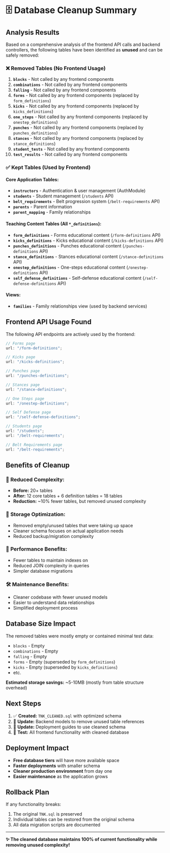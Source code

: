 # 🗄️ Database Cleanup Summary

## Analysis Results

Based on a comprehensive analysis of the frontend API calls and backend controllers, the following tables have been identified as **unused** and can be safely removed:

### ❌ **Removed Tables (No Frontend Usage)**

1. **`blocks`** - Not called by any frontend components
2. **`combinations`** - Not called by any frontend components
3. **`falling`** - Not called by any frontend components
4. **`forms`** - Not called by any frontend components (replaced by `form_definitions`)
5. **`kicks`** - Not called by any frontend components (replaced by `kicks_definitions`)
6. **`one_steps`** - Not called by any frontend components (replaced by `onestep_definitions`)
7. **`punches`** - Not called by any frontend components (replaced by `punches_definitions`)
8. **`stances`** - Not called by any frontend components (replaced by `stance_definitions`)
9. **`student_tests`** - Not called by any frontend components
10. **`test_results`** - Not called by any frontend components

### ✅ **Kept Tables (Used by Frontend)**

#### Core Application Tables:

- **`instructors`** - Authentication & user management (AuthModule)
- **`students`** - Student management (`/students` API)
- **`belt_requirements`** - Belt progression system (`/belt-requirements` API)
- **`parents`** - Parent information
- **`parent_mapping`** - Family relationships

#### Teaching Content Tables (All `*_definitions`):

- **`form_definitions`** - Forms educational content (`/form-definitions` API)
- **`kicks_definitions`** - Kicks educational content (`/kicks-definitions` API)
- **`punches_definitions`** - Punches educational content (`/punches-definitions` API)
- **`stance_definitions`** - Stances educational content (`/stance-definitions` API)
- **`onestep_definitions`** - One-steps educational content (`/onestep-definitions` API)
- **`self_defense_definitions`** - Self-defense educational content (`/self-defense-definitions` API)

#### Views:

- **`families`** - Family relationships view (used by backend services)

## Frontend API Usage Found

The following API endpoints are actively used by the frontend:

```typescript
// Forms page
url: "/form-definitions";

// Kicks page
url: "/kicks-definitions";

// Punches page
url: "/punches-definitions";

// Stances page
url: "/stance-definitions";

// One Steps page
url: "/onestep-definitions";

// Self Defense page
url: "/self-defense-definitions";

// Students page
url: "/students";
url: "/belt-requirements";

// Belt Requirements page
url: "/belt-requirements";
```

## Benefits of Cleanup

### 🎯 **Reduced Complexity:**

- **Before:** 20+ tables
- **After:** 12 core tables + 6 definition tables = 18 tables
- **Reduction:** ~10% fewer tables, but removed unused complexity

### 💾 **Storage Optimization:**

- Removed empty/unused tables that were taking up space
- Cleaner schema focuses on actual application needs
- Reduced backup/migration complexity

### 🚀 **Performance Benefits:**

- Fewer tables to maintain indexes on
- Reduced JOIN complexity in queries
- Simpler database migrations

### 🛠️ **Maintenance Benefits:**

- Cleaner codebase with fewer unused models
- Easier to understand data relationships
- Simplified deployment process

## Database Size Impact

The removed tables were mostly empty or contained minimal test data:

- `blocks` - Empty
- `combinations` - Empty
- `falling` - Empty
- `forms` - Empty (superseded by `form_definitions`)
- `kicks` - Empty (superseded by `kicks_definitions`)
- etc.

**Estimated storage savings:** ~5-10MB (mostly from table structure overhead)

## Next Steps

1. ✅ **Created:** `TNK_CLEANED.sql` with optimized schema
2. 🔄 **Update:** Backend models to remove unused table references
3. 🔄 **Update:** Deployment guides to use cleaned schema
4. 🔄 **Test:** All frontend functionality with cleaned database

## Deployment Impact

- **Free database tiers** will have more available space
- **Faster deployments** with smaller schema
- **Cleaner production environment** from day one
- **Easier maintenance** as the application grows

## Rollback Plan

If any functionality breaks:

1. The original `TNK.sql` is preserved
2. Individual tables can be restored from the original schema
3. All data migration scripts are documented

---

**✨ The cleaned database maintains 100% of current functionality while removing unused complexity!**
